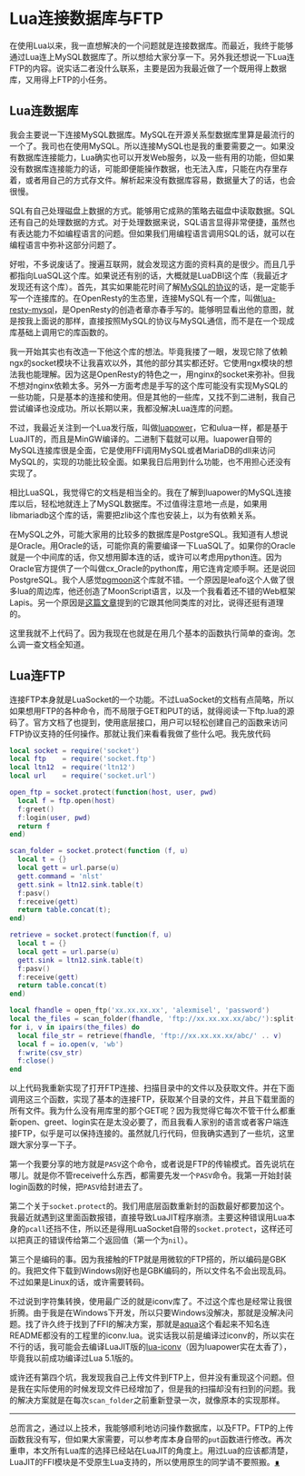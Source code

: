 # Lua连接数据库与FTP

在使用Lua以来，我一直想解决的一个问题就是连接数据库。而最近，我终于能够通过Lua连上MySQL数据库了。所以想给大家分享一下。另外我还想说一下Lua连FTP的内容。说实话二者没什么联系，主要是因为我最近做了一个既用得上数据库，又用得上FTP的小任务。

## Lua连数据库

我会主要说一下连接MySQL数据库。MySQL在开源关系型数据库里算是最流行的一个了。我司也在使用MySQL。所以连接MySQL也是我的重要需要之一。如果没有数据库连接能力，Lua确实也可以开发Web服务，以及一些有用的功能，但如果没有数据库连接能力的话，可能即便能操作数据，也无法入库，只能在内存里存着，或者用自己的方式存文件。解析起来没有数据库容易，数据量大了的话，也会很慢。

SQL有自己处理磁盘上数据的方式。能够用它成熟的策略去磁盘中读取数据。SQL还有自己的处理数据的方式。对于处理数据来说，SQL语言显得非常便捷，虽然也有表达能力不如编程语言的问题。但如果我们用编程语言调用SQL的话，就可以在编程语言中弥补这部分问题了。

好啦，不多说废话了。搜遍互联网，就会发现这方面的资料真的是很少。而且几乎都指向LuaSQL这个库。如果说还有别的话，大概就是LuaDBI这个库（我最近才发现还有这个库）。首先，其实如果能花时间了解[MySQL的协议](https://dev.mysql.com/doc/internals/en/client-server-protocol.html)的话，是一定能手写一个连接库的。在OpenResty的生态里，连接MySQL有一个库，叫做[lua-resty-mysql](https://github.com/openresty/lua-resty-mysql)，是OpenResty的创造者章亦春手写的。能够明显看出他的意图，就是按我上面说的那样，直接按照MySQL的协议与MySQL通信，而不是在一个现成库基础上调用它的库函数的。

我一开始其实也有改造一下他这个库的想法。毕竟我搂了一眼，发现它除了依赖ngx的socket模块不让我喜欢以外，其他的部分其实都还好。它使用ngx模块的想法我也能理解。因为这是OpenResty的特色之一，用nginx的socket来弥补。但我不想对nginx依赖太多。另外一方面考虑是手写的这个库可能没有实现MySQL的一些功能，只是基本的连接和使用。但是其他的一些库，又找不到二进制，我自己尝试编译也没成功。所以长期以来，我都没解决Lua连库的问题。

不过，我最近关注到一个Lua发行版，叫做[luapower](https://luapower.com/)，它和ulua一样，都是基于LuaJIT的，而且是MinGW编译的。二进制下载就可以用。luapower自带的MySQL连接库很是全面，它是使用FFI调用MySQL或者MariaDB的dll来访问MySQL的，实现的功能比较全面。如果我日后用到什么功能，也不用担心还没有实现了。

相比LuaSQL，我觉得它的文档是相当全的。我在了解到luapower的MySQL连接库以后，轻松地就连上了MySQL数据库。不过值得注意地一点是，如果用libmariadb这个库的话，需要把zlib这个库也安装上，以为有依赖关系。

在MySQL之外，可能大家用的比较多的数据库是PostgreSQL。我知道有人想说是Oracle。用Oracle的话，可能你真的需要编译一下LuaSQL了。如果你的Oracle就是一个中间库的话，你又想用脚本连的话，或许可以考虑用python连。因为Oracle官方提供了一个叫做cx_Oracle的python库，用它连肯定顺手啊。还是说回PostgreSQL。我个人感觉[pgmoon](https://github.com/leafo/pgmoon)这个库就不错。一个原因是leafo这个人做了很多lua的周边库，他还创造了MoonScript语言，以及一个我看着还不错的Web框架Lapis。另一个原因是[这篇文章](https://leafo.net/guides/using-postgres-with-openresty.html)提到的它跟其他同类库的对比，说得还挺有道理的。

这里我就不上代码了。因为我现在也就是在用几个基本的函数执行简单的查询。怎么调一查文档全知道。

## Lua连FTP

连接FTP本身就是LuaSocket的一个功能。不过LuaSocket的文档有点简略，所以如果想用FTP的各种命令，而不局限于GET和PUT的话，就得阅读一下ftp.lua的源码了。官方文档了也提到，使用底层接口，用户可以轻松创建自己的函数来访问FTP协议支持的任何操作。那就让我们来看看我做了些什么吧。我先放代码

```lua
local socket = require('socket')
local ftp    = require('socket.ftp')
local ltn12  = require('ltn12')
local url    = require('socket.url')

open_ftp = socket.protect(function(host, user, pwd)
  local f = ftp.open(host)
  f:greet()
  f:login(user, pwd)
  return f
end)

scan_folder = socket.protect(function (f, u)
  local t = {}
  local gett = url.parse(u)
  gett.command = 'nlst'
  gett.sink = ltn12.sink.table(t)
  f:pasv()
  f:receive(gett)
  return table.concat(t);
end)

retrieve = socket.protect(function(f, u)
  local t = {}
  local gett = url.parse(u)
  gett.sink = ltn12.sink.table(t)
  f:pasv()
  f:receive(gett)
  return table.concat(t)
end)

local fhandle = open_ftp('xx.xx.xx.xx', 'alexmisel', 'password')
local the_files = scan_folder(fhandle, 'ftp://xx.xx.xx.xx/abc/'):split('\r?\n')
for i, v in ipairs(the_files) do
  local file_str = retrieve(fhandle, 'ftp://xx.xx.xx.xx/abc/' .. v)
  local f = io.open(v, 'wb')
  f:write(csv_str)
  f:close()
end
```

以上代码我重新实现了打开FTP连接、扫描目录中的文件以及获取文件。并在下面调用这三个函数，实现了基本的连接FTP，获取某个目录的文件，并且下载里面的所有文件。我为什么没有用库里的那个GET呢？因为我觉得它每次不管干什么都重新open、greet、login实在是太没必要了，而且我看人家别的语言或者客户端连接FTP，似乎是可以保持连接的。虽然就几行代码，但我确实遇到了一些坑，这里跟大家分享一下子。

第一个我要分享的地方就是`PASV`这个命令，或者说是FTP的传输模式。首先说坑在哪儿。就是你不管receive什么东西，都需要先发一个`PASV`命令。我第一开始封装login函数的时候，把`PASV`给封进去了。

第二个关于`socket.protect`的。我们用底层函数重新封的函数最好都要加这个。我最近就遇到这里面函数报错，直接导致LuaJIT程序崩溃。主要这种错误用Lua本身的`pcall`还挡不住，所以还是得用LuaSocket自带的`socket.protect`，这样还可以把真正的错误传给第二个返回值（第一个为`nil`）。

第三个是编码的事。因为我接触的FTP就是用微软的FTP搭的，所以编码是GBK的。我把文件下载到Windows刚好也是GBK编码的，所以文件名不会出现乱码。不过如果是Linux的话，或许需要转码。

不过说到字符集转换，使用最广泛的就是iconv库了。不过这个库也是经常让我很折腾。由于我是在Windows下开发，所以只要Windows没解决，那就是没解决问题。找了许久终于找到了FFI的解决方案，那就是[aqua](https://github.com/semyon422/aqua)这个看起来不知名连README都没有的工程里的iconv.lua。说实话我以前是编译过iconv的，所以实在不行的话，我可能会去编译LuaJIT版的[lua-iconv](https://ittner.github.io/lua-iconv/)（因为luapower实在太香了），毕竟我以前成功编译过Lua 5.1版的。

或许还有第四个坑，我发现我自己上传文件到FTP上，但并没有重现这个问题。但是我在实际使用的时候发现文件已经增加了，但是我的扫描却没有扫到的问题。我的解决方案就是在每次`scan_folder`之前重新登录一次，就像原本的实现那样。

---

总而言之，通过以上技术，我能够顺利地访问操作数据库，以及FTP。FTP的上传函数我没有写，但如果大家需要，可以参考库本身自带的`put`函数进行修改。再次重申，本文所有Lua库的选择已经站在LuaJIT的角度上。用过Lua的应该都清楚，LuaJIT的FFI模块是不受原生Lua支持的，所以使用原生的同学请不要照搬。[∎](../ "返回首页")